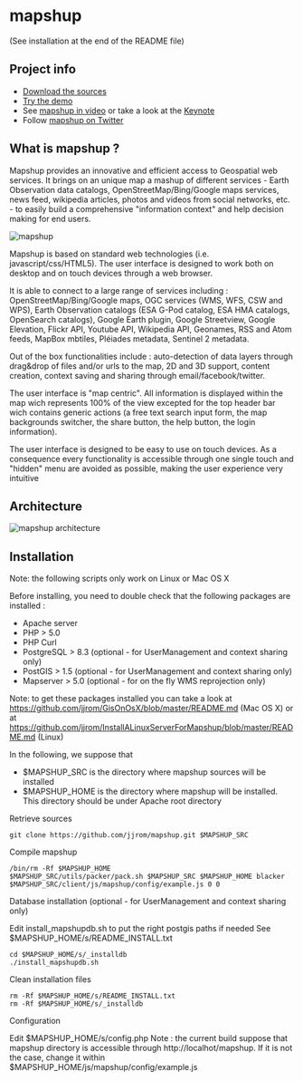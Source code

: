 mapshup
=======
(See installation at the end of the README file)

Project info
------------

* [Download the sources](https://github.com/jjrom/mapshup)
* [Try the demo](http://engine.mapshup.info)
* See [mapshup in video](http://vimeo.com/45164288) or take a look at the [Keynote](https://speakerdeck.com/jjrom/mapshup)
* Follow [mapshup on Twitter](https://twitter.com/mapshup)

What is mapshup ?
-----------------
Mapshup provides an innovative and efficient access to Geospatial web services.
It brings on an unique map a mashup of different services - Earth Observation data catalogs,
OpenStreetMap/Bing/Google maps services, news feed, wikipedia articles, photos and videos from social networks,
etc. - to easily build a comprehensive "information context" and help decision making for end users.

![mapshup](https://raw.github.com/jjrom/mapshup/master/utils/stuff/2012.11.23%20-%20mapshup.004.jpg)

Mapshup is based on standard web technologies  (i.e. javascript/css/HTML5). The user interface is designed to
work both on desktop and on touch devices through a web browser.

It is able to connect to a large range of services including : OpenStreetMap/Bing/Google maps, OGC services
(WMS, WFS, CSW and WPS), Earth Observation catalogs (ESA G-Pod catalog, ESA HMA catalogs, OpenSearch catalogs),
Google Earth plugin, Google Streetview, Google Elevation, Flickr API, Youtube API, Wikipedia API, Geonames,
RSS and Atom feeds, MapBox mbtiles, Pléiades metadata, Sentinel 2 metadata.

Out of the box functionalities include : auto-detection of data layers through drag&drop of files and/or urls to the
map, 2D and 3D support, content creation, context saving and sharing through email/facebook/twitter.

The user interface is "map centric". All information is displayed within the map wich represents 100% of the view
excepted for the top header bar wich contains generic actions (a free text search input form, the map backgrounds
switcher, the share button, the help button, the login information).

The user interface is designed to be easy to use on touch devices. As a consequence every functionality is
accessible through one single touch and "hidden" menu are avoided as possible, making the user experience very
intuitive

Architecture
------------
![mapshup architecture](https://raw.github.com/jjrom/mapshup/master/utils/stuff/2012.11.23%20-%20mapshup.008.jpg)

Installation
------------

Note: the following scripts only work on Linux or Mac OS X

Before installing, you need to double check that the following packages are installed :
* Apache server
* PHP > 5.0
* PHP Curl
* PostgreSQL > 8.3 (optional - for UserManagement and context sharing only)
* PostGIS > 1.5 (optional - for UserManagement and context sharing only)
* Mapserver > 5.0 (optional - for on the fly WMS reprojection only)

Note: to get these packages installed you can take a look at https://github.com/jjrom/GisOnOsX/blob/master/README.md (Mac OS X) or at https://github.com/jjrom/InstallALinuxServerForMapshup/blob/master/README.md (Linux)

In the following, we suppose that
* $MAPSHUP_SRC is the directory where mapshup sources will be installed
* $MAPSHUP_HOME is the directory where mapshup will be installed. This directory should be under Apache root directory

Retrieve sources

    git clone https://github.com/jjrom/mapshup.git $MAPSHUP_SRC
    
Compile mapshup

    /bin/rm -Rf $MAPSHUP_HOME
    $MAPSHUP_SRC/utils/packer/pack.sh $MAPSHUP_SRC $MAPSHUP_HOME blacker $MAPSHUP_SRC/client/js/mapshup/config/example.js 0 0

Database installation (optional - for UserManagement and context sharing only)

Edit install_mapshupdb.sh to put the right postgis paths if needed
See $MAPSHUP_HOME/s/README_INSTALL.txt  
    
    cd $MAPSHUP_HOME/s/_installdb
    ./install_mapshupdb.sh

Clean installation files

    rm -Rf $MAPSHUP_HOME/s/README_INSTALL.txt
    rm -Rf $MAPSHUP_HOME/s/_installdb

Configuration

Edit $MAPSHUP_HOME/s/config.php
Note : the current build suppose that mapshup directory is accessible through http://localhot/mapshup. If it is not the case, change it within $MAPSHUP_HOME/js/mapshup/config/example.js 
